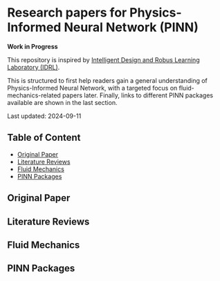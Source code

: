 # Research papers for Physics-Informed Neural Network (PINN)
**Work in Progress**

This repository is inspired by [Intelligent Design and Robus Learning Laboratory (IDRL)](https://github.com/idrl-lab/PINNpapers?tab=readme-ov-file).

This is structured to first help readers gain a general understanding of Physics-Informed Neural Network, with a targeted focus on fluid-mechanics-related papers later. Finally, links to different PINN packages available are shown in the last section.

Last updated: 2024-09-11


## Table of Content
- [Original Paper](#original-paper)
- [Literature Reviews](#literature-reviews)
- [Fluid Mechanics](#fluid-mechanics)
- [PINN Packages](#pinn-packages)
## Original Paper
## Literature Reviews
## Fluid Mechanics
## PINN Packages